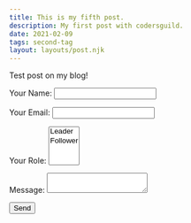 ```yaml
---
title: This is my fifth post.
description: My first post with codersguild.
date: 2021-02-09
tags: second-tag
layout: layouts/post.njk
---
```


Test post on my blog!

<form name="contact" method="POST" data-netlify="true">
    <p>
      <label>Your Name: <input type="text" name="name" /></label>   
    </p>
    <p>
      <label>Your Email: <input type="email" name="email" /></label>
    </p>
    <p>
      <label>Your Role: <select name="role[]" multiple>
        <option value="leader">Leader</option>
        <option value="follower">Follower</option>
      </select></label>
    </p>
    <p>
      <label>Message: <textarea name="message"></textarea></label>
    </p>
    <p>
      <button type="submit">Send</button>
    </p>
  </form>